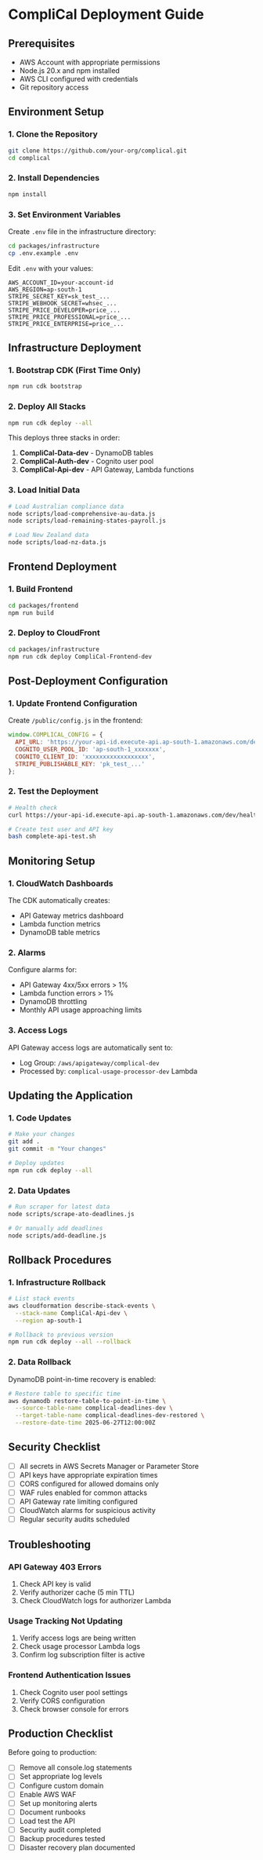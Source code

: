 # CompliCal Deployment Guide

## Prerequisites
- AWS Account with appropriate permissions
- Node.js 20.x and npm installed
- AWS CLI configured with credentials
- Git repository access

## Environment Setup

### 1. Clone the Repository
```bash
git clone https://github.com/your-org/complical.git
cd complical
```

### 2. Install Dependencies
```bash
npm install
```

### 3. Set Environment Variables
Create `.env` file in the infrastructure directory:
```bash
cd packages/infrastructure
cp .env.example .env
```

Edit `.env` with your values:
```env
AWS_ACCOUNT_ID=your-account-id
AWS_REGION=ap-south-1
STRIPE_SECRET_KEY=sk_test_...
STRIPE_WEBHOOK_SECRET=whsec_...
STRIPE_PRICE_DEVELOPER=price_...
STRIPE_PRICE_PROFESSIONAL=price_...
STRIPE_PRICE_ENTERPRISE=price_...
```

## Infrastructure Deployment

### 1. Bootstrap CDK (First Time Only)
```bash
npm run cdk bootstrap
```

### 2. Deploy All Stacks
```bash
npm run cdk deploy --all
```

This deploys three stacks in order:
1. **CompliCal-Data-dev** - DynamoDB tables
2. **CompliCal-Auth-dev** - Cognito user pool
3. **CompliCal-Api-dev** - API Gateway, Lambda functions

### 3. Load Initial Data
```bash
# Load Australian compliance data
node scripts/load-comprehensive-au-data.js
node scripts/load-remaining-states-payroll.js

# Load New Zealand data
node scripts/load-nz-data.js
```

## Frontend Deployment

### 1. Build Frontend
```bash
cd packages/frontend
npm run build
```

### 2. Deploy to CloudFront
```bash
cd packages/infrastructure
npm run cdk deploy CompliCal-Frontend-dev
```

## Post-Deployment Configuration

### 1. Update Frontend Configuration
Create `/public/config.js` in the frontend:
```javascript
window.COMPLICAL_CONFIG = {
  API_URL: 'https://your-api-id.execute-api.ap-south-1.amazonaws.com/dev',
  COGNITO_USER_POOL_ID: 'ap-south-1_xxxxxxx',
  COGNITO_CLIENT_ID: 'xxxxxxxxxxxxxxxxxx',
  STRIPE_PUBLISHABLE_KEY: 'pk_test_...'
};
```

### 2. Test the Deployment
```bash
# Health check
curl https://your-api-id.execute-api.ap-south-1.amazonaws.com/dev/health

# Create test user and API key
bash complete-api-test.sh
```

## Monitoring Setup

### 1. CloudWatch Dashboards
The CDK automatically creates:
- API Gateway metrics dashboard
- Lambda function metrics
- DynamoDB table metrics

### 2. Alarms
Configure alarms for:
- API Gateway 4xx/5xx errors > 1%
- Lambda function errors > 1%
- DynamoDB throttling
- Monthly API usage approaching limits

### 3. Access Logs
API Gateway access logs are automatically sent to:
- Log Group: `/aws/apigateway/complical-dev`
- Processed by: `complical-usage-processor-dev` Lambda

## Updating the Application

### 1. Code Updates
```bash
# Make your changes
git add .
git commit -m "Your changes"

# Deploy updates
npm run cdk deploy --all
```

### 2. Data Updates
```bash
# Run scraper for latest data
node scripts/scrape-ato-deadlines.js

# Or manually add deadlines
node scripts/add-deadline.js
```

## Rollback Procedures

### 1. Infrastructure Rollback
```bash
# List stack events
aws cloudformation describe-stack-events \
  --stack-name CompliCal-Api-dev \
  --region ap-south-1

# Rollback to previous version
npm run cdk deploy --all --rollback
```

### 2. Data Rollback
DynamoDB point-in-time recovery is enabled:
```bash
# Restore table to specific time
aws dynamodb restore-table-to-point-in-time \
  --source-table-name complical-deadlines-dev \
  --target-table-name complical-deadlines-dev-restored \
  --restore-date-time 2025-06-27T12:00:00Z
```

## Security Checklist

- [ ] All secrets in AWS Secrets Manager or Parameter Store
- [ ] API keys have appropriate expiration times
- [ ] CORS configured for allowed domains only
- [ ] WAF rules enabled for common attacks
- [ ] API Gateway rate limiting configured
- [ ] CloudWatch alarms for suspicious activity
- [ ] Regular security audits scheduled

## Troubleshooting

### API Gateway 403 Errors
1. Check API key is valid
2. Verify authorizer cache (5 min TTL)
3. Check CloudWatch logs for authorizer Lambda

### Usage Tracking Not Updating
1. Verify access logs are being written
2. Check usage processor Lambda logs
3. Confirm log subscription filter is active

### Frontend Authentication Issues
1. Check Cognito user pool settings
2. Verify CORS configuration
3. Check browser console for errors

## Production Checklist

Before going to production:
- [ ] Remove all console.log statements
- [ ] Set appropriate log levels
- [ ] Configure custom domain
- [ ] Enable AWS WAF
- [ ] Set up monitoring alerts
- [ ] Document runbooks
- [ ] Load test the API
- [ ] Security audit completed
- [ ] Backup procedures tested
- [ ] Disaster recovery plan documented